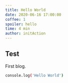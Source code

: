 ```yaml
---
title: Hello World
date: 2020-06-16 17:00:00
coffee: 1
spoiler: hello
time: 4 min
author: initAction
---
```


## Test

First blog.

```sh
console.log('Hello World')
```
